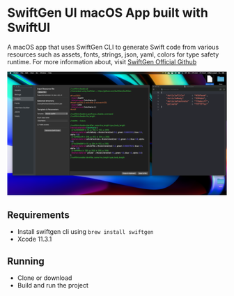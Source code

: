 # SwiftGen UI macOS App built with SwiftUI
A macOS app that uses SwiftGen CLI to generate Swift code from various resources such as assets, fonts, strings, json, yaml, colors for type safety runtime. For more information about, visit [SwiftGen Official Github](https://github.com/SwiftGen/SwiftGen)

![Alt text](./promo.png?raw=true "SwiftGen UI mac App")

## Requirements
- Install swiftgen cli using `brew install swiftgen`
- Xcode 11.3.1

## Running
- Clone or download
- Build and run the project